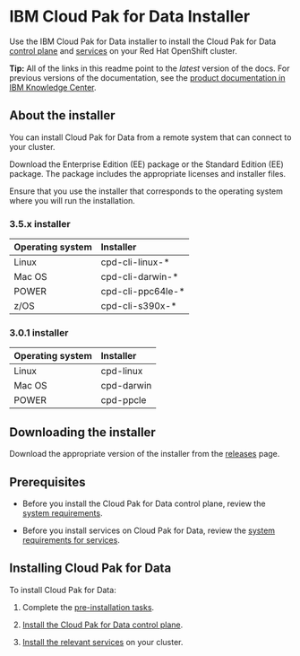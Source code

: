 # IBM Cloud Pak for Data Installer

Use the IBM Cloud Pak for Data installer to install the Cloud Pak for Data [control plane](https://www.ibm.com/support/producthub/icpdata/docs/content/SSQNUZ_latest/cpd/plan/architecture.html#architecture__control-plane) and [services](https://www.ibm.com/support/producthub/icpdata/docs/content/SSQNUZ_latest/svc-nav/head/services.html) on your Red Hat OpenShift cluster.

**Tip:** All of the links in this readme point to the _latest_ version of the docs. For previous versions of the documentation, see the [product documentation in IBM Knowledge Center](https://www.ibm.com/support/knowledgecenter/SSQNUZ).

## About the installer

You can install Cloud Pak for Data from a remote system that can connect to your cluster.

Download the Enterprise Edition (EE) package or the Standard Edition (EE) package.
The package includes the appropriate licenses and installer files.

Ensure that you use the installer that corresponds to the operating system where you
will run the installation.

### 3.5.x installer

| Operating system  | Installer |
| :--               | :--       |
| Linux             | cpd-cli-linux-* |
| Mac OS            | cpd-cli-darwin-* |
| POWER             | cpd-cli-ppc64le-* |
| z/OS              | cpd-cli-s390x-* |


### 3.0.1 installer

| Operating system | Installer |
| :--              | :--       |
| Linux            | cpd-linux |
| Mac OS           | cpd-darwin |
| POWER            | cpd-ppcle |


## Downloading the installer
Download the appropriate version of the installer from the [releases](https://github.com/IBM/cpd-cli/releases) page.


## Prerequisites

- Before you install the Cloud Pak for Data control plane, review the [system
requirements](https://www.ibm.com/support/producthub/icpdata/docs/content/SSQNUZ_latest/cpd/plan/rhos-reqs.html).

- Before you install services on Cloud Pak for Data, review the [system requirements
for services](https://www.ibm.com/support/producthub/icpdata/docs/content/SSQNUZ_latest/sys-reqs/services_prereqs.html).


## Installing Cloud Pak for Data
To install Cloud Pak for Data:

1. Complete the [pre-installation tasks](https://www.ibm.com/support/producthub/icpdata/docs/content/SSQNUZ_latest/cpd/install/install.html).

1. [Install the Cloud Pak for Data control plane](https://www.ibm.com/support/producthub/icpdata/docs/content/SSQNUZ_latest/cpd/install/rhos-install.html).

1. [Install the relevant services](https://www.ibm.com/support/producthub/icpdata/docs/content/SSQNUZ_latest/svc-nav/head/services.html) on your cluster.  

